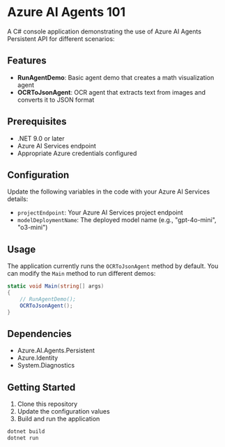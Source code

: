 # Azure AI Agents 101

A C# console application demonstrating the use of Azure AI Agents Persistent API for different scenarios:

## Features

- **RunAgentDemo**: Basic agent demo that creates a math visualization agent
- **OCRToJsonAgent**: OCR agent that extracts text from images and converts it to JSON format

## Prerequisites

- .NET 9.0 or later
- Azure AI Services endpoint
- Appropriate Azure credentials configured

## Configuration

Update the following variables in the code with your Azure AI Services details:
- `projectEndpoint`: Your Azure AI Services project endpoint
- `modelDeploymentName`: The deployed model name (e.g., "gpt-4o-mini", "o3-mini")

## Usage

The application currently runs the `OCRToJsonAgent` method by default. You can modify the `Main` method to run different demos:

```csharp
static void Main(string[] args)
{
    // RunAgentDemo();
    OCRToJsonAgent();
}
```

## Dependencies

- Azure.AI.Agents.Persistent
- Azure.Identity
- System.Diagnostics

## Getting Started

1. Clone this repository
2. Update the configuration values
3. Build and run the application

```bash
dotnet build
dotnet run
```
